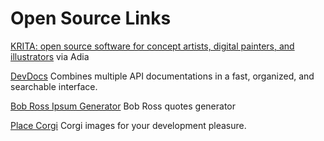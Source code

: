 # Open Source Links

[KRITA: open source software for concept artists, digital painters, and illustrators](https://krita.org)
via Adia

[DevDocs](http://devdocs.io/)
Combines multiple API documentations in a fast, organized, and searchable interface.

[Bob Ross Ipsum Generator](http://www.bobrosslipsum.com/)
Bob Ross quotes generator

[Place Corgi](http://placecorgi.com/)
Corgi images for your development pleasure.
